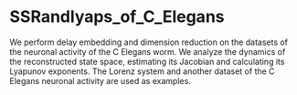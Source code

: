 # SSRandlyaps_of_C_Elegans
We perform delay embedding and dimension reduction on the datasets of the neuronal activity of the C Elegans worm. We analyze the dynamics of the reconstructed state space, estimating its Jacobian and calculating its Lyapunov exponents. The Lorenz system and another dataset of the C Elegans neuronal activity are used as examples.
